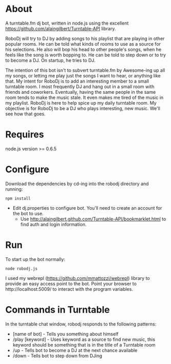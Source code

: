 About
=================
A turntable.fm dj bot, written in node.js using the excellent https://github.com/alaingilbert/Turntable-API library.

RoboDj will try to DJ by adding songs to his playlist that are playing in other popular rooms. He can be told what kinds of rooms to use as a source for his selections. He also will bop his head to other people's songs, when he feels like the song is worth bopping to. He can be told to step down or to try to become a DJ. On startup, he tries to DJ.

The intention of this bot isn't to subvert turntable.fm by Awesome-ing up all my songs, or letting me play just the songs I want to hear, or anything like that. My intent for RoboDj is to add an interesting member to a small turntable room. I most frequently DJ and hang out in a small room with friends and coworkers. Eventually, having the same people in the same room tends to make the music stale. It even makes me tired of the music in my playlist. RoboDj is here to help spice up my daily turntable room. My objective is for RoboDj to be a DJ who plays interesting, new music. We'll see how that goes.

Requires
=================
node.js version >= 0.6.5  

Configure
=================
Download the dependencies by cd-ing into the robodj directory and running:

    npm install

* Edit dj.properties to configure bot. You'll need to create an account for the bot to use.
  * Use http://alaingilbert.github.com/Turntable-API/bookmarklet.html to find auth and login information. 

Run
=================
To start up the bot normally:

    node robodj.js
    
I used my webrepl (https://github.com/mmattozzi/webrepl) library to provide an easy access point to the bot. Point your browser to http://localhost:5009/ to interact with the program variables.

Commands in Turntable
=================
In the turntable chat window, robodj responds to the following patterns:

* [name of bot] - Tells you something about himself
* /play [keyword] - Uses keyword as a source to find new music, this keyword should be something that is in the title of a Turntable room
* /up - Tells bot to become a DJ at the next chance available
* /down - Tells bot to step down from DJing

